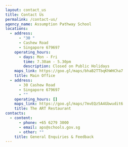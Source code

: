 ```yaml
---
layout: contact_us
title: Contact Us
permalink: /contact-us/
agency_name: Assumption Pathway School
locations:
  - address:
      - "30 "
      - Cashew Road
      - Singapore 679697
    operating_hours:
      - days: Mon - Fri
        time: 7.30am - 5.30pm
        description: Closed on Public Holidays
    maps_link: https://goo.gl/maps/bhaB2TTbqKhWHCha7
    title: Main Office
  - address:
      - 30 Cashew Road
      - Singapore 679697
      - ""
    operating_hours: []
    maps_link: https://goo.gl/maps/7mvEQz5A4Gbwudit6
    title: The ART Restaurant
contacts:
  - content:
      - phone: +65 6279 3000
      - email: aps@schools.gov.sg
      - other: ""
    title: General Enquiries & Feedback
---
```

